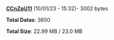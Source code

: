 [**CCnZpU11**](/data/CCnZpU11.txt) (10/01/23 - 15:32)- 3002 bytes

**Total Datas**: 3650

**Total Size**: 22.99 MB / 23.0 MB